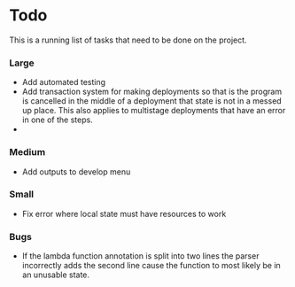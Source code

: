 # Todo

This is a running list of tasks that need to be done on the project.



### Large
- Add automated testing
- Add transaction system for making deployments so that is the program is cancelled in the middle of a deployment that state is not in a messed up place. This also applies to multistage deployments that have an error in one of the steps.
- 


### Medium
- Add outputs to develop menu



### Small
- Fix error where local state must have resources to work



### Bugs
- If the lambda function annotation is split into two lines the parser incorrectly adds the second line cause the function to most likely be in an unusable state.